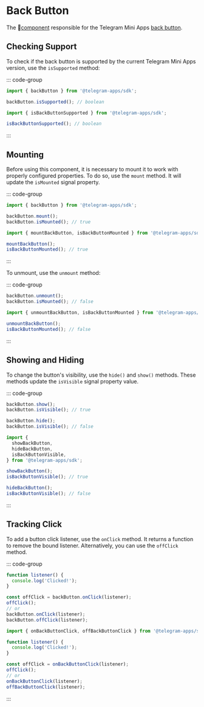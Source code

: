 # Back Button

The 💠[component](../scopes.md) responsible for the Telegram Mini
Apps [back button](../../../../platform/back-button.md).

## Checking Support

To check if the back button is supported by the current Telegram Mini Apps version, use the
`isSupported` method:

::: code-group

```ts [Variable]
import { backButton } from '@telegram-apps/sdk';

backButton.isSupported(); // boolean
```

```ts [Functions]
import { isBackButtonSupported } from '@telegram-apps/sdk';

isBackButtonSupported(); // boolean
```

:::

## Mounting

Before using this component, it is necessary to mount it to work with properly configured
properties. To do so, use the `mount` method. It will update the `isMounted` signal property.

::: code-group

```ts [Variable]
import { backButton } from '@telegram-apps/sdk';

backButton.mount();
backButton.isMounted(); // true
```

```ts [Functions]
import { mountBackButton, isBackButtonMounted } from '@telegram-apps/sdk';

mountBackButton();
isBackButtonMounted(); // true
```

:::

To unmount, use the `unmount` method:

::: code-group

```ts [Variable]
backButton.unmount();
backButton.isMounted(); // false
```

```ts [Functions]
import { unmountBackButton, isBackButtonMounted } from '@telegram-apps/sdk';

unmountBackButton();
isBackButtonMounted(); // false
```

:::

## Showing and Hiding

To change the button's visibility, use the `hide()` and `show()` methods. These methods update
the `isVisible` signal property value.

::: code-group

```ts [Variable]
backButton.show();
backButton.isVisible(); // true

backButton.hide();
backButton.isVisible(); // false
```

```ts [Functions]
import {
  showBackButton,
  hideBackButton,
  isBackButtonVisible,
} from '@telegram-apps/sdk';

showBackButton();
isBackButtonVisible(); // true

hideBackButton();
isBackButtonVisible(); // false
```

:::

## Tracking Click

To add a button click listener, use the `onClick` method. It returns a function to remove the bound
listener. Alternatively, you can use the `offClick` method.

::: code-group

```ts [Variable]
function listener() {
  console.log('Clicked!');
}

const offClick = backButton.onClick(listener);
offClick();
// or
backButton.onClick(listener);
backButton.offClick(listener);
```

```ts [Functions]
import { onBackButtonClick, offBackButtonClick } from '@telegram-apps/sdk';

function listener() {
  console.log('Clicked!');
}

const offClick = onBackButtonClick(listener);
offClick();
// or
onBackButtonClick(listener);
offBackButtonClick(listener);
```

:::
